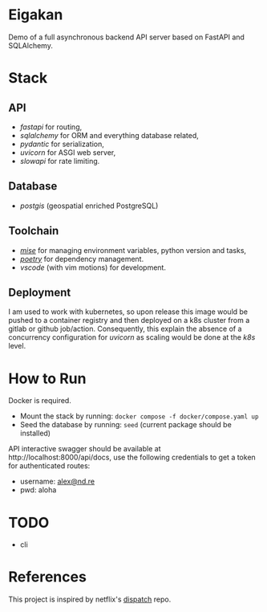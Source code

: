 # Eigakan
Demo of a full asynchronous backend API server based on FastAPI and SQLAlchemy.

# Stack
## API
+ *fastapi* for routing,
+ *sqlalchemy* for ORM and everything database related,
+ *pydantic* for serialization,
+ *uvicorn* for ASGI web server,
+ *slowapi* for rate limiting.
## Database
+ *postgis* (geospatial enriched PostgreSQL)
## Toolchain
+ [*mise*](https://mise.jdx.dev) for managing environment variables, python version and tasks,
+ [*poetry*](https://python-poetry.org) for dependency management.
+ *vscode* (with vim motions) for development.
## Deployment
I am used to work with kubernetes, so upon release this image would be pushed to a container registry and then deployed on a k8s cluster from a gitlab or github job/action. Consequently, this explain the absence of a concurrency configuration for *uvicorn* as scaling would be done at the *k8s* level.
# How to Run
Docker is required.
+ Mount the stack by running: `docker compose -f docker/compose.yaml up`
+ Seed the database by running: `seed` (current package should be installed)

API interactive swagger should be available at http://localhost:8000/api/docs, use the following credentials to get a token for authenticated routes:
+ username: alex@nd.re
+ pwd: aloha
# TODO
+ cli
# References
This project is inspired by netflix's [dispatch](https://github.com/Netflix/dispatch) repo.